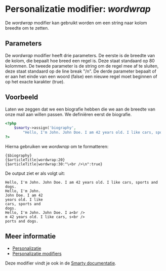 # Personalizatie modifier: *wordwrap*

De *wordwrap* modifier kan gebruikt worden om een string naar kolom breedte 
om te zetten.

## Parameters

De *wordwrap* modifier heeft drie parameters. De eerste is de breedte van 
de kolom, die bepaalt hoe breed een regel is. Deze staat standaard op 80 
kolommen.
De tweede parameter is de string om de regel mee af te sluiten, deze 
staat standaard op de line break "/n".
De derde parameter bepaalt of er aan het einde van een woord (false) 
een nieuwe regel moet beginnen of op het exacte karakter (true). 

## Voorbeeld

Laten we zeggen dat we een biografie hebben die we aan de breedte van 
onze mail aan willen passen. We definiëren eerst de biografie.

```php
<?php
    $smarty->assign('biography', 
        "Hello, I'm John. John Doe. I am 42 years old. I like cars, sports and dogs.");
?>
```
Hierna gebruiken we *wordwrap* om te formatteren:

    {$biography}
    {$articleTitle|wordwrap:20}
    {$articleTitle|wordwrap:30:"\<br />\n":true}
    
De output ziet er als volgt uit:

    Hello, I'm John. John Doe. I am 42 years old. I like cars, sports and dogs.
    Hello, I'm John. 
    John Doe. I am 42 
    years old. I like 
    cars, sports and 
    dogs.
    Hello, I'm John. John Doe. I a<br />
    m 42 years old. I like cars, s<br />
    ports and dogs.
    
## Meer informatie

* [Personalizatie](./personalization)
* [Personalizatie modifiers](./personalization-modifiers)

Deze modifier vindt je ook in de [Smarty documentatie](http://www.smarty.net/docs/en/language.modifier.wordwrap.tpl).
